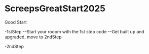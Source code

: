 # ScreepsGreatStart2025
Good Start 

-1stStep
--Start your rooom with the 1st step code
--Get built up and upgraded, move to 2ndStep

-2ndStep
